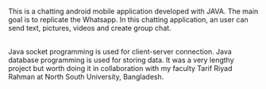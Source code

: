 <div dir="ltr"> 
  <br> This is a chatting android mobile application developed with JAVA. The main goal is to replicate the Whatsapp. 
  In this chatting application, an user can send text, pictures, videos and create group chat.  </br> 

  <br> Java socket programming is used for client-server connection. Java database programming is used for storing data. 
  It was a very lengthy project but worth doing it in collaboration with my faculty Tarif Riyad Rahman at North South University, Bangladesh. </br> 

</div>
